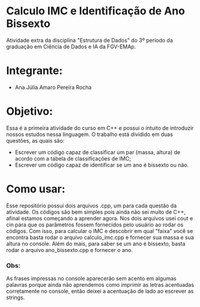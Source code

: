 # Calculo IMC e Identificação de Ano Bissexto

Atividade extra da disciplina "Estrutura de Dados" do 3º período da graduação em Ciência de Dados e IA da FGV-EMAp.

# Integrante:
- Ana Júlia Amaro Pereira Rocha

# Objetivo:

Essa é a primeira atividade do curso em C++ e possui o intuito de introduzir nossos estudos nessa linguagem. 
O trabalho está dividido em duas questões, as quais são:

- Escrever um código capaz de classificar um par (massa, altura) de acordo com a tabela de classificações de IMC;
- Escrever um código capaz de identificar se um ano é bissexto ou não.

# Como usar:

Esse repositório possui dois arquivos .cpp, um para cada questão da atividade.
Os códigos são bem simples pois ainda não sei muito de C++, afinal estamos começando a aprender agora.
Nos dois arquivos usei cout e cin para que os parâmetros fossem fornecidos pelo usuário ao rodar os códigos. 
Com isso, para calcular o IMC e descobrir em qual "faixa" você se encontra basta rodar o arquivo calculo_imc.cpp e fornecer sua massa e sua altura no console.
Além do mais, para saber se um ano é bissexto, basta rodar o arquivo ano_bissexto.cpp e fornecer o ano.

### Obs:
As frases impressas no console aparecerão sem acento em algumas palavras porque ainda não aprendemos como imprimir as letras acentuadas corretamente no console, então deixei a acentuação de lado ao escrever as strings.
